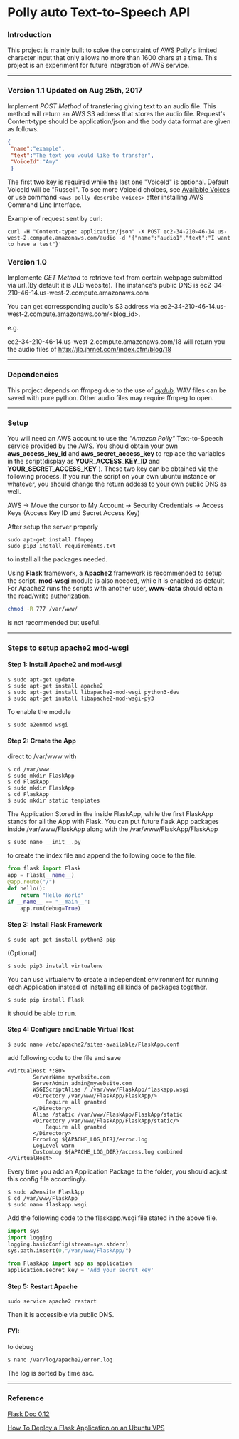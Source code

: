 # Polly auto Text-to-Speech API

### Introduction
This project is mainly built to solve the constraint of AWS Polly's limited character input that only allows no more than 1600 chars at a time. This project is an experiment for future integration of AWS service.

-----------

### Version 1.1 Updated on Aug 25th, 2017
Implement *POST Method* of transfering giving text to an audio file. This method will return an AWS S3 address that stores the audio file. Request's Content-type should be application/json and the body data format are given as follows.
```json
{
 "name":"example",
 "text":"The text you would like to transfer",
 "VoiceId":"Amy"
 }
```
The first two key is required while the last one "VoiceId" is optional. Default VoiceId will be "Russell". To see more VoiceId choices, see [Available Voices](http://docs.aws.amazon.com/polly/latest/dg/voicelist.html) or use command 
`<aws polly describe-voices>` after installing AWS Command Line Interface.

Example of request sent by curl:
```
curl -H "Content-type: application/json" -X POST ec2-34-210-46-14.us-west-2.compute.amazonaws.com/audio -d '{"name":"audio1","text":"I want to have a test"}'
```

### Version 1.0
Implemente *GET Method* to retrieve text from certain webpage submitted via url.(By default it is JLB website).
The instance's public DNS is ec2-34-210-46-14.us-west-2.compute.amazonaws.com

You can get corressponding audio's S3 address via ec2-34-210-46-14.us-west-2.compute.amazonaws.com/<blog_id>.

e.g.

ec2-34-210-46-14.us-west-2.compute.amazonaws.com/18 will return you the audio files of http://jlb.jhrnet.com/index.cfm/blog/18

---------

### Dependencies
This project depends on ffmpeg due to the use of *[pydub](https://getithub.com/jiaaro/pydub)*. WAV files can be saved with pure python. Other audio files may require ffmpeg to open. 

---------

### Setup
You will need an AWS account to use the *"Amazon Polly"* Text-to-Speech service provided by the AWS. You should obtain your own  **aws_access_key_id**  and  **aws_secret_access_key**  to replace the variables in the script(display as **YOUR_ACCESS_KEY_ID** and  **YOUR_SECRET_ACCESS_KEY** ). These two key can be obtained via the following process. If you run the script on your own ubuntu instance or whatever, you should change the return addess to your own public DNS as well.

AWS -> Move the cursor to My Account -> Security Credentials -> Access Keys (Access Key ID and Secret Access Key)


After setup the server properly
```
sudo apt-get install ffmpeg
sudo pip3 install requirements.txt
```
to install all the packages needed.

Using **Flask** framework, a **Apache2** framework is recommended to setup the script. **mod-wsgi** module is also needed, while it is enabled as default. 
For Apache2 runs the scripts with another user, **www-data** should obtain the read/write authorization.
``` bash
chmod -R 777 /var/www/
```
is not recommended but useful.

--------------

### Steps to setup apache2 mod-wsgi

#### Step 1: Install Apache2 and mod-wsgi
```Linux Kernel Module
$ sudo apt-get update
$ sudo apt-get install apache2
$ sudo apt-get install libapache2-mod-wsgi python3-dev
$ sudo apt-get install libapache2-mod-wsgi-py3
```
To enable the module
```Linux Kernel Module
$ sudo a2enmod wsgi
```

#### Step 2: Create the App
direct to /var/www with
```Linux Kernel Module
$ cd /var/www
$ sudo mkdir FlaskApp
$ cd FlaskApp
$ sudo mkdir FlaskApp
$ cd FlaskApp
$ sudo mkdir static templates
```
The Application Stored in the inside FlaskApp, while the first FlaskApp stands for all the App with Flask. You can put future flask App packages inside /var/www/FlaskApp along with the /var/www/FlaskApp/FlaskApp

```Linux Kernel Module
$ sudo nano __init__.py
```
to create the index file and append the following code to the file.
```python
from flask import Flask
app = Flask(__name__)
@app.route("/")
def hello():
    return "Hello World"
if __name__ == "__main__":
    app.run(debug=True)
```

#### Step 3: Install Flask Framework
```Linux Kernel Module
$ sudo apt-get install python3-pip
```
(Optional)
```Linux Kernel Module
$ sudo pip3 install virtualenv
```
You can use virtualenv to create a independent environment for running each Application instead of installing all kinds of packages together.

```Linux Kernel Module
$ sudo pip install Flask
```
it should be able to run.

#### Step 4: Configure and Enable Virtual Host
```Linux Kernel Module
$ sudo nano /etc/apache2/sites-available/FlaskApp.conf
```
add following code to the file and save
```
<VirtualHost *:80>
		ServerName mywebsite.com
		ServerAdmin admin@mywebsite.com
		WSGIScriptAlias / /var/www/FlaskApp/flaskapp.wsgi
		<Directory /var/www/FlaskApp/FlaskApp/>
			Require all granted
		</Directory>
		Alias /static /var/www/FlaskApp/FlaskApp/static
		<Directory /var/www/FlaskApp/FlaskApp/static/>
			Require all granted
		</Directory>
		ErrorLog ${APACHE_LOG_DIR}/error.log
		LogLevel warn
		CustomLog ${APACHE_LOG_DIR}/access.log combined
</VirtualHost>
```
Every time you add an Application Package to the folder, you should adjust this config file accordingly.
```Linux Kernel Module
$ sudo a2ensite FlaskApp
$ cd /var/www/FlaskApp
$ sudo nano flaskapp.wsgi
```
Add the following code to the flaskapp.wsgi file stated in the above file.
```python
import sys
import logging
logging.basicConfig(stream=sys.stderr)
sys.path.insert(0,"/var/www/FlaskApp/")

from FlaskApp import app as application
application.secret_key = 'Add your secret key'
```

#### Step 5: Restart Apache
```Linux Kernel Module
sudo service apache2 restart 
```
Then it is accessible via public DNS.

#### FYI:
to debug
```Linux Kernel Module
$ nano /var/log/apache2/error.log
```
The log is sorted by time asc.

-------------

### Reference
[Flask Doc 0.12](http://flask.pocoo.org/docs/0.12/)

[How To Deploy a Flask Application on an Ubuntu VPS](https://www.digitalocean.com/community/tutorials/how-to-deploy-a-flask-application-on-an-ubuntu-vps)
